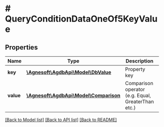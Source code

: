 # # QueryConditionDataOneOf5KeyValue

## Properties

Name | Type | Description | Notes
------------ | ------------- | ------------- | -------------
**key** | [**\Agnesoft\AgdbApi\Model\DbValue**](DbValue.md) | Property key |
**value** | [**\Agnesoft\AgdbApi\Model\Comparison**](Comparison.md) | Comparison operator (e.g. Equal, GreaterThan etc.) |

[[Back to Model list]](../../README.md#models) [[Back to API list]](../../README.md#endpoints) [[Back to README]](../../README.md)
